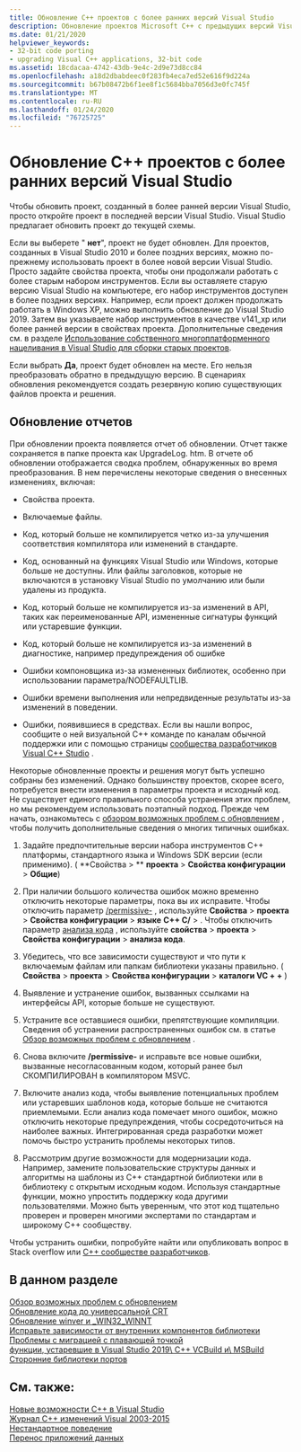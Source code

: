 ```yaml
---
title: Обновление C++ проектов с более ранних версий Visual Studio
description: Обновление проектов Microsoft C++ с предыдущих версий Visual Studio.
ms.date: 01/21/2020
helpviewer_keywords:
- 32-bit code porting
- upgrading Visual C++ applications, 32-bit code
ms.assetid: 18cdacaa-4742-43db-9e4c-2d9e73d8cc84
ms.openlocfilehash: a18d2dbabdeec0f283fb4eca7ed52e616f9d224a
ms.sourcegitcommit: b67b08472b6f1ee8f1c5684bba7056d3e0fc745f
ms.translationtype: MT
ms.contentlocale: ru-RU
ms.lasthandoff: 01/24/2020
ms.locfileid: "76725725"
---
```

# <a name="upgrade-c-projects-from-earlier-versions-of-visual-studio"></a>Обновление C++ проектов с более ранних версий Visual Studio

Чтобы обновить проект, созданный в более ранней версии Visual Studio, просто откройте проект в последней версии Visual Studio. Visual Studio предлагает обновить проект до текущей схемы.

Если вы выберете " **нет**", проект не будет обновлен. Для проектов, созданных в Visual Studio 2010 и более поздних версиях, можно по-прежнему использовать проект в более новой версии Visual Studio. Просто задайте свойства проекта, чтобы они продолжали работать с более старым набором инструментов. Если вы оставляете старую версию Visual Studio на компьютере, его набор инструментов доступен в более поздних версиях. Например, если проект должен продолжать работать в Windows XP, можно выполнить обновление до Visual Studio 2019. Затем вы указываете набор инструментов в качестве v141_xp или более ранней версии в свойствах проекта. Дополнительные сведения см. в разделе [Использование собственного многоплатформенного нацеливания в Visual Studio для сборки старых проектов](use-native-multi-targeting.md).

Если выбрать **Да**, проект будет обновлен на месте. Его нельзя преобразовать обратно в предыдущую версию. В сценариях обновления рекомендуется создать резервную копию существующих файлов проекта и решения.

## <a name="upgrade-reports"></a>Обновление отчетов

При обновлении проекта появляется отчет об обновлении. Отчет также сохраняется в папке проекта как UpgradeLog. htm. В отчете об обновлении отображается сводка проблем, обнаруженных во время преобразования. В нем перечислены некоторые сведения о внесенных изменениях, включая:

- Свойства проекта.

- Включаемые файлы.

- Код, который больше не компилируется четко из-за улучшения соответствия компилятора или изменений в стандарте.

- Код, основанный на функциях Visual Studio или Windows, которые больше не доступны. Или файлы заголовков, которые не включаются в установку Visual Studio по умолчанию или были удалены из продукта.

- Код, который больше не компилируется из-за изменений в API, таких как переименованные API, измененные сигнатуры функций или устаревшие функции.

- Код, который больше не компилируется из-за изменений в диагностике, например предупреждения об ошибке

- Ошибки компоновщика из-за измененных библиотек, особенно при использовании параметра/NODEFAULTLIB.

- Ошибки времени выполнения или непредвиденные результаты из-за изменений в поведении.

- Ошибки, появившиеся в средствах. Если вы нашли вопрос, сообщите о ней визуальной C++ команде по каналам обычной поддержки или с помощью страницы [сообщества разработчиков Visual C++ Studio](https://developercommunity.visualstudio.com/spaces/62/index.html) .

Некоторые обновленные проекты и решения могут быть успешно собраны без изменений. Однако большинству проектов, скорее всего, потребуется внести изменения в параметры проекта и исходный код. Не существует единого правильного способа устранения этих проблем, но мы рекомендуем использовать поэтапный подход. Прежде чем начать, ознакомьтесь с [обзором возможных проблем с обновлением](../porting/overview-of-potential-upgrade-issues-visual-cpp.md) , чтобы получить дополнительные сведения о многих типичных ошибках.

1. Задайте предпочтительные версии набора инструментов C++ платформы, стандартного языка и Windows SDK версии (если применимо). ( **Свойства > ** **проекта** > **Свойства конфигурации** > **Общие**)

1. При наличии большого количества ошибок можно временно отключить некоторые параметры, пока вы их исправите. Чтобы отключить параметр [/permissive-](../build/reference/permissive-standards-conformance.md) , используйте **Свойства** > **проекта** > **Свойства конфигурации** > **языке** **C++ C/**  > . Чтобы отключить параметр [анализа кода](/visualstudio/code-quality/code-analysis-for-c-cpp-overview) , используйте **свойства** > **проекта** > **Свойства конфигурации** > **анализа кода**.

1. Убедитесь, что все зависимости существуют и что пути к включаемым файлам или папкам библиотеки указаны правильно. ( **Свойства** > **проекта** > **Свойства конфигурации** > **каталоги VC + +** )

1. Выявление и устранение ошибок, вызванных ссылками на интерфейсы API, которые больше не существуют.

1. Устраните все оставшиеся ошибки, препятствующие компиляции. Сведения об устранении распространенных ошибок см. в статье [Обзор возможных проблем с обновлением](../porting/overview-of-potential-upgrade-issues-visual-cpp.md) .

1. Снова включите **/permissive-** и исправьте все новые ошибки, вызванные несогласованным кодом, который ранее был СКОМПИЛИРОВАН в компилятором MSVC.

1. Включите анализ кода, чтобы выявление потенциальных проблем или устаревших шаблонов кода, которые больше не считаются приемлемыми. Если анализ кода помечает много ошибок, можно отключить некоторые предупреждения, чтобы сосредоточиться на наиболее важных. Интегрированная среда разработки может помочь быстро устранить проблемы некоторых типов.

1. Рассмотрим другие возможности для модернизации кода. Например, замените пользовательские структуры данных и алгоритмы на шаблоны из C++ стандартной библиотеки или в библиотеку с открытым исходным кодом. Используя стандартные функции, можно упростить поддержку кода другими пользователями. Можно быть уверенным, что этот код тщательно проверен и проверен многими экспертами по стандартам и широкому C++ сообществу.

Чтобы устранить ошибки, попробуйте найти или опубликовать вопрос в Stack overflow или [ C++ сообществе разработчиков](https://developercommunity.visualstudio.com/spaces/62/index.html).

## <a name="in-this-section"></a>В данном разделе

[Обзор возможных проблем с обновлением](overview-of-potential-upgrade-issues-visual-cpp.md)\
[Обновление кода до универсальной CRT](upgrade-your-code-to-the-universal-crt.md)\
[Обновление winver и _WIN32_WINNT](modifying-winver-and-win32-winnt.md)\
[Исправьте зависимости от внутренних компонентов библиотеки](fix-your-dependencies-on-library-internals.md)\
[Проблемы с миграцией с плавающей точкой](floating-point-migration-issues.md)\
[функции, устаревшие в Visual Studio 2019\ C++ ](features-deprecated-in-visual-studio.md)
[VCBuild и\ MSBuild](build-system-changes.md)
[Сторонние библиотеки портов](porting-third-party-libraries.md)

## <a name="see-also"></a>См. также:

[Новые возможности C++ в Visual Studio](../overview/what-s-new-for-visual-cpp-in-visual-studio.md)\
[Журнал C++ изменений Visual 2003-2015](../porting/visual-cpp-change-history-2003-2015.md)\
[Нестандартное поведение](../cpp/nonstandard-behavior.md)\
[Перенос приложений данных](../data/data-access-programming-mfc-atl.md)
